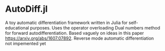 # AutoDiff.jl
A toy automatic differentiation framework written in Julia for self-educational purposes. Uses the operator overloading Dual numbers method for forward autodifferentiation. Based vaguely on ideas in this paper https://arxiv.org/abs/1607.07892. Reverse mode automatic differentiation not impemented yet
